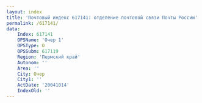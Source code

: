 ```yaml
---
layout: index
title: 'Почтовый индекс 617141: отделение почтовой связи Почты России'
permalink: /617141/
data:
    Index: 617141
    OPSName: 'Очер 1'
    OPSType: О
    OPSSubm: 617119
    Region: 'Пермский край'
    Autonom: ''
    Area: ''
    City: Очер
    City1: ''
    ActDate: '20041014'
    IndexOld: ''
---
```

